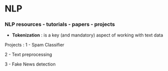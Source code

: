 # NLP
### NLP resources - tutorials - papers - projects

- **Tokenization** : is a key (and mandatory) aspect of working with text data

Projects :
  1 - Spam Classifier
  
  2 - Text preprocessing
  
  3 - Fake News detection
